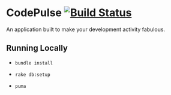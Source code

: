 # CodePulse [![Build Status](https://travis-ci.org/buob/codepulse.png)](https://travis-ci.org/buob/codepulse)

An application built to make your development activity fabulous.

## Running Locally

* `bundle install`

* `rake db:setup`

* `puma`
